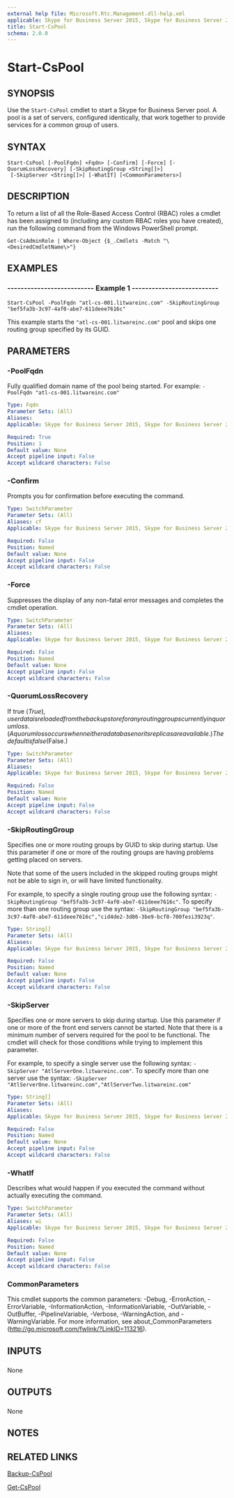 ```yaml
---
external help file: Microsoft.Rtc.Management.dll-help.xml
applicable: Skype for Business Server 2015, Skype for Business Server 2019
title: Start-CsPool
schema: 2.0.0
---
```


# Start-CsPool

## SYNOPSIS
Use the `Start-CsPool` cmdlet to start a Skype for Business Server pool.
A pool is a set of servers, configured identically, that work together to provide services for a common group of users.

## SYNTAX

```
Start-CsPool [-PoolFqdn] <Fqdn> [-Confirm] [-Force] [-QuorumLossRecovery] [-SkipRoutingGroup <String[]>]
 [-SkipServer <String[]>] [-WhatIf] [<CommonParameters>]
```

## DESCRIPTION
To return a list of all the Role-Based Access Control (RBAC) roles a cmdlet has been assigned to (including any custom RBAC roles you have created), run the following command from the Windows PowerShell prompt.

`Get-CsAdminRole | Where-Object {$_.Cmdlets -Match "\<DesiredCmdletName\>"}`

## EXAMPLES

### -------------------------- Example 1 --------------------------
```
Start-CsPool -PoolFqdn "atl-cs-001.litwareinc.com" -SkipRoutingGroup "bef5fa3b-3c97-4af0-abe7-611deee7616c"
```

This example starts the `"atl-cs-001.litwareinc.com"` pool and skips one routing group specified by its GUID.


## PARAMETERS

### -PoolFqdn
Fully qualified domain name of the pool being started.
For example: `-PoolFqdn "atl-cs-001.litwareinc.com"`

```yaml
Type: Fqdn
Parameter Sets: (All)
Aliases: 
Applicable: Skype for Business Server 2015, Skype for Business Server 2019

Required: True
Position: 1
Default value: None
Accept pipeline input: False
Accept wildcard characters: False
```

### -Confirm
Prompts you for confirmation before executing the command.

```yaml
Type: SwitchParameter
Parameter Sets: (All)
Aliases: cf
Applicable: Skype for Business Server 2015, Skype for Business Server 2019

Required: False
Position: Named
Default value: None
Accept pipeline input: False
Accept wildcard characters: False
```

### -Force
Suppresses the display of any non-fatal error messages and completes the cmdlet operation.

```yaml
Type: SwitchParameter
Parameter Sets: (All)
Aliases: 
Applicable: Skype for Business Server 2015, Skype for Business Server 2019

Required: False
Position: Named
Default value: None
Accept pipeline input: False
Accept wildcard characters: False
```

### -QuorumLossRecovery
If true ($True), user data is reloaded from the backup store for any routing groups currently in quorum loss.
(A quorum loss occurs when neither a database nor its replicas are available.) The default is false ($False.)

```yaml
Type: SwitchParameter
Parameter Sets: (All)
Aliases: 
Applicable: Skype for Business Server 2015, Skype for Business Server 2019

Required: False
Position: Named
Default value: None
Accept pipeline input: False
Accept wildcard characters: False
```

### -SkipRoutingGroup
Specifies one or more routing groups by GUID to skip during startup.
Use this parameter if one or more of the routing groups are having problems getting placed on servers.

Note that some of the users included in the skipped routing groups might not be able to sign in, or will have limited functionality.

For example, to specify a single routing group use the following syntax: `-SkipRoutingGroup "bef5fa3b-3c97-4af0-abe7-611deee7616c"`.
To specify more than one routing group use the syntax: `-SkipRoutingGroup "bef5fa3b-3c97-4af0-abe7-611deee7616c","cid4de2-3d86-3be9-bcf8-700fesi3923q"`.

```yaml
Type: String[]
Parameter Sets: (All)
Aliases: 
Applicable: Skype for Business Server 2015, Skype for Business Server 2019

Required: False
Position: Named
Default value: None
Accept pipeline input: False
Accept wildcard characters: False
```

### -SkipServer
Specifies one or more servers to skip during startup.
Use this parameter if one or more of the front end servers cannot be started.
Note that there is a minimum number of servers required for the pool to be functional.
The cmdlet will check for those conditions while trying to implement this parameter.

For example, to specify a single server use the following syntax: `-SkipServer "AtlServerOne.litwareinc.com"`.
To specify more than one server use the syntax: `-SkipServer "AtlServerOne.litwareinc.com","AtlServerTwo.litwareinc.com"`

```yaml
Type: String[]
Parameter Sets: (All)
Aliases: 
Applicable: Skype for Business Server 2015, Skype for Business Server 2019

Required: False
Position: Named
Default value: None
Accept pipeline input: False
Accept wildcard characters: False
```

### -WhatIf
Describes what would happen if you executed the command without actually executing the command.

```yaml
Type: SwitchParameter
Parameter Sets: (All)
Aliases: wi
Applicable: Skype for Business Server 2015, Skype for Business Server 2019

Required: False
Position: Named
Default value: None
Accept pipeline input: False
Accept wildcard characters: False
```

### CommonParameters
This cmdlet supports the common parameters: -Debug, -ErrorAction, -ErrorVariable, -InformationAction, -InformationVariable, -OutVariable, -OutBuffer, -PipelineVariable, -Verbose, -WarningAction, and -WarningVariable. For more information, see about_CommonParameters (http://go.microsoft.com/fwlink/?LinkID=113216).

## INPUTS

###  
None

## OUTPUTS

###  
None

## NOTES

## RELATED LINKS

[Backup-CsPool](Backup-CsPool.md)

[Get-CsPool](Get-CsPool.md)

